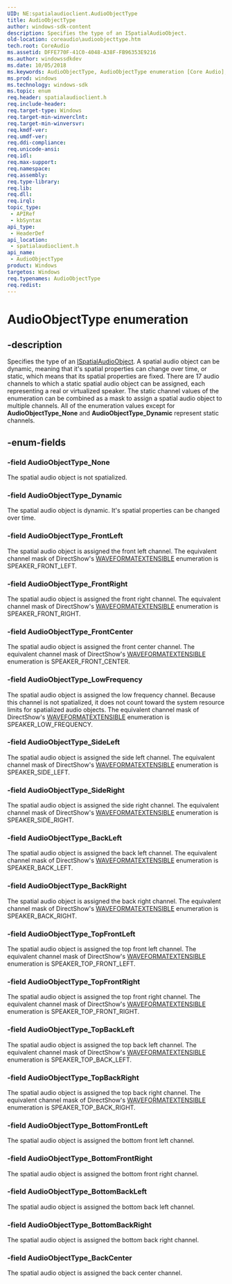 ```yaml
---
UID: NE:spatialaudioclient.AudioObjectType
title: AudioObjectType
author: windows-sdk-content
description: Specifies the type of an ISpatialAudioObject.
old-location: coreaudio\audioobjecttype.htm
tech.root: CoreAudio
ms.assetid: DFFE770F-41C0-4048-A38F-FB96353E9216
ms.author: windowssdkdev
ms.date: 10/05/2018
ms.keywords: AudioObjectType, AudioObjectType enumeration [Core Audio], AudioObjectType_BackCenter, AudioObjectType_BackLeft, AudioObjectType_BackRight, AudioObjectType_BottomBackLeft, AudioObjectType_BottomBackRight, AudioObjectType_BottomFrontLeft, AudioObjectType_BottomFrontRight, AudioObjectType_Dynamic, AudioObjectType_FrontCenter, AudioObjectType_FrontLeft, AudioObjectType_FrontRight, AudioObjectType_LowFrequency, AudioObjectType_None, AudioObjectType_SideLeft, AudioObjectType_SideRight, AudioObjectType_TopBackLeft, AudioObjectType_TopBackRight, AudioObjectType_TopFrontLeft, AudioObjectType_TopFrontRight, coreaudio.audioobjecttype, spatialaudioclient/AudioObjectType, spatialaudioclient/AudioObjectType_BackCenter, spatialaudioclient/AudioObjectType_BackLeft, spatialaudioclient/AudioObjectType_BackRight, spatialaudioclient/AudioObjectType_BottomBackLeft, spatialaudioclient/AudioObjectType_BottomBackRight, spatialaudioclient/AudioObjectType_BottomFrontLeft, spatialaudioclient/AudioObjectType_BottomFrontRight, spatialaudioclient/AudioObjectType_Dynamic, spatialaudioclient/AudioObjectType_FrontCenter, spatialaudioclient/AudioObjectType_FrontLeft, spatialaudioclient/AudioObjectType_FrontRight, spatialaudioclient/AudioObjectType_LowFrequency, spatialaudioclient/AudioObjectType_None, spatialaudioclient/AudioObjectType_SideLeft, spatialaudioclient/AudioObjectType_SideRight, spatialaudioclient/AudioObjectType_TopBackLeft, spatialaudioclient/AudioObjectType_TopBackRight, spatialaudioclient/AudioObjectType_TopFrontLeft, spatialaudioclient/AudioObjectType_TopFrontRight
ms.prod: windows
ms.technology: windows-sdk
ms.topic: enum
req.header: spatialaudioclient.h
req.include-header: 
req.target-type: Windows
req.target-min-winverclnt: 
req.target-min-winversvr: 
req.kmdf-ver: 
req.umdf-ver: 
req.ddi-compliance: 
req.unicode-ansi: 
req.idl: 
req.max-support: 
req.namespace: 
req.assembly: 
req.type-library: 
req.lib: 
req.dll: 
req.irql: 
topic_type:
 - APIRef
 - kbSyntax
api_type:
 - HeaderDef
api_location:
 - spatialaudioclient.h
api_name:
 - AudioObjectType
product: Windows
targetos: Windows
req.typenames: AudioObjectType
req.redist: 
---
```


# AudioObjectType enumeration


## -description


Specifies the type of an <a href="https://msdn.microsoft.com/EE83AF5F-4342-4CF2-81A7-1123F8DAFA6F">ISpatialAudioObject</a>. A spatial audio object can be dynamic, meaning that it's spatial properties can change over time, or static, which means that its spatial properties are fixed. There are 17 audio channels to which a static spatial audio object can be assigned, each representing a real or virtualized speaker. The static channel values of the enumeration can be combined as a mask to assign a spatial audio object to multiple channels. All of the enumeration values except for <b>AudioObjectType_None</b> and <b>AudioObjectType_Dynamic</b> represent static channels.


## -enum-fields




### -field AudioObjectType_None

The spatial audio object is not spatialized.


### -field AudioObjectType_Dynamic

The spatial audio object is dynamic. It's spatial properties can be changed over time.


### -field AudioObjectType_FrontLeft

The spatial audio object is assigned the front left channel. The equivalent channel mask of DirectShow's <a href="https://msdn.microsoft.com/b16cdcab-fa4f-4c9a-b1f3-af459bd33245">WAVEFORMATEXTENSIBLE</a> enumeration is SPEAKER_FRONT_LEFT. 


### -field AudioObjectType_FrontRight

The spatial audio object is assigned the front right channel. The equivalent channel mask of DirectShow's <a href="https://msdn.microsoft.com/b16cdcab-fa4f-4c9a-b1f3-af459bd33245">WAVEFORMATEXTENSIBLE</a> enumeration is SPEAKER_FRONT_RIGHT. 


### -field AudioObjectType_FrontCenter

The spatial audio object is assigned the front center channel. The equivalent channel mask of DirectShow's <a href="https://msdn.microsoft.com/b16cdcab-fa4f-4c9a-b1f3-af459bd33245">WAVEFORMATEXTENSIBLE</a> enumeration is SPEAKER_FRONT_CENTER. 


### -field AudioObjectType_LowFrequency

The spatial audio object is assigned the low frequency channel. Because this channel is not spatialized, it does not count toward the system resource limits for spatialized audio objects. The equivalent channel mask of DirectShow's <a href="https://msdn.microsoft.com/b16cdcab-fa4f-4c9a-b1f3-af459bd33245">WAVEFORMATEXTENSIBLE</a> enumeration is SPEAKER_LOW_FREQUENCY. 


### -field AudioObjectType_SideLeft

The spatial audio object is assigned the side left channel. The equivalent channel mask of DirectShow's <a href="https://msdn.microsoft.com/b16cdcab-fa4f-4c9a-b1f3-af459bd33245">WAVEFORMATEXTENSIBLE</a> enumeration is SPEAKER_SIDE_LEFT. 


### -field AudioObjectType_SideRight

The spatial audio object is assigned the side right channel. The equivalent channel mask of DirectShow's <a href="https://msdn.microsoft.com/b16cdcab-fa4f-4c9a-b1f3-af459bd33245">WAVEFORMATEXTENSIBLE</a> enumeration is SPEAKER_SIDE_RIGHT. 


### -field AudioObjectType_BackLeft

The spatial audio object is assigned the back left channel. The equivalent channel mask of DirectShow's <a href="https://msdn.microsoft.com/b16cdcab-fa4f-4c9a-b1f3-af459bd33245">WAVEFORMATEXTENSIBLE</a> enumeration is SPEAKER_BACK_LEFT. 


### -field AudioObjectType_BackRight

The spatial audio object is assigned the back right channel. The equivalent channel mask of DirectShow's <a href="https://msdn.microsoft.com/b16cdcab-fa4f-4c9a-b1f3-af459bd33245">WAVEFORMATEXTENSIBLE</a> enumeration is SPEAKER_BACK_RIGHT. 


### -field AudioObjectType_TopFrontLeft

The spatial audio object is assigned the top front left channel. The equivalent channel mask of DirectShow's <a href="https://msdn.microsoft.com/b16cdcab-fa4f-4c9a-b1f3-af459bd33245">WAVEFORMATEXTENSIBLE</a> enumeration is SPEAKER_TOP_FRONT_LEFT. 


### -field AudioObjectType_TopFrontRight

The spatial audio object is assigned the top front right channel. The equivalent channel mask of DirectShow's <a href="https://msdn.microsoft.com/b16cdcab-fa4f-4c9a-b1f3-af459bd33245">WAVEFORMATEXTENSIBLE</a> enumeration is SPEAKER_TOP_FRONT_RIGHT. 


### -field AudioObjectType_TopBackLeft

The spatial audio object is assigned the top back left channel. The equivalent channel mask of DirectShow's <a href="https://msdn.microsoft.com/b16cdcab-fa4f-4c9a-b1f3-af459bd33245">WAVEFORMATEXTENSIBLE</a> enumeration is SPEAKER_TOP_BACK_LEFT. 


### -field AudioObjectType_TopBackRight

The spatial audio object is assigned the top back right channel. The equivalent channel mask of DirectShow's <a href="https://msdn.microsoft.com/b16cdcab-fa4f-4c9a-b1f3-af459bd33245">WAVEFORMATEXTENSIBLE</a> enumeration is SPEAKER_TOP_BACK_RIGHT. 


### -field AudioObjectType_BottomFrontLeft

The spatial audio object is assigned the bottom front left channel.


### -field AudioObjectType_BottomFrontRight

The spatial audio object is assigned the bottom front right channel.


### -field AudioObjectType_BottomBackLeft

The spatial audio object is assigned the bottom back left channel.


### -field AudioObjectType_BottomBackRight

The spatial audio object is assigned the bottom back right channel.


### -field AudioObjectType_BackCenter

The spatial audio object is assigned the back center channel.

